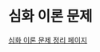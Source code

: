 # 심화 이론 문제

[심화 이론 문제 정리 페이지]("https://uncovered-television-522.notion.site/2-559f1d9b58934056a66d3cd7b4e4ea9e")

